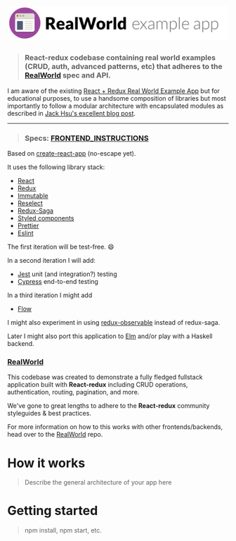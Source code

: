 # ![RealWorld Example App](logo.png)

> ### React-redux codebase containing real world examples (CRUD, auth, advanced patterns, etc) that adheres to the [RealWorld](https://github.com/gothinkster/realworld-example-apps) spec and API.

I am aware of the existing [React + Redux Real World Example App](https://github.com/gothinkster/react-redux-realworld-example-app) but for educational purposes, to use a handsome composition of libraries but most importantly to follow a modular architecture with encapsulated modules as described in [Jack Hsu's excellent blog post](https://jaysoo.ca/2016/02/28/organizing-redux-application).

---

> ### Specs: [FRONTEND_INSTRUCTIONS](FRONTEND_INSTRUCTIONS.md)

Based on [create-react-app](https://github.com/facebookincubator/create-react-app) (no-escape yet).

It uses the following library stack:
  * [React](https://facebook.github.io/react)
  * [Redux](http://redux.js.org)
  * [Immutable](https://facebook.github.io/immutable-js)
  * [Reselect](https://github.com/reactjs/reselect)
  * [Redux-Saga](https://github.com/redux-saga/redux-saga)
  * [Styled components](https://styled-components.com)
  * [Prettier](https://github.com/prettier/prettier)
  * [Eslint](http://eslint.org)

The first iteration will be test-free. :smile:

In a second iteration I will add:
  * [Jest](https://facebook.github.io/jest) unit (and integration?) testing
  * [Cypress](https://www.cypress.io) end-to-end testing

In a third iteration I might add
  * [Flow](https://flow.org)

I might also experiment in using [redux-observable](https://redux-observable.js.org) instead of redux-saga.

Later I might also port this application to [Elm](http://elm-lang.org) and/or play with a Haskell backend.


### [RealWorld](https://github.com/gothinkster/realworld)

This codebase was created to demonstrate a fully fledged fullstack application built with **React-redux** including CRUD operations, authentication, routing, pagination, and more.

We've gone to great lengths to adhere to the **React-redux** community styleguides & best practices.

For more information on how to this works with other frontends/backends, head over to the [RealWorld](https://github.com/gothinkster/realworld) repo.


# How it works

> Describe the general architecture of your app here

# Getting started

> npm install, npm start, etc.

